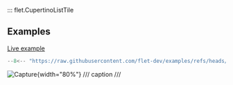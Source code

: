 ::: flet.CupertinoListTile

## Examples

[Live example](https://flet-controls-gallery.fly.dev/layout/cupertinolisttile)

```python
--8<-- "https://raw.githubusercontent.com/flet-dev/examples/refs/heads/v1-docs/python/controls/"
```

![Capture](){width="80%"}
/// caption
///


